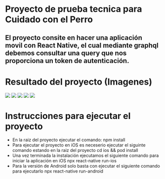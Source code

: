 # Proyecto de prueba tecnica para Cuidado con el Perro

## El proyecto consite en hacer una aplicación movil con React Native, el cual mediante graphql debemos consultar una query que nos proporciona un token de autenticación.

# Resultado del proyecto (Imagenes)

![](<./app/assets/images/Captura%20de%20Pantalla%202024-02-14%20a%20la(s)%2013.46.56.png>)
![](<./app/assets/images/Captura%20de%20Pantalla%202024-02-14%20a%20la(s)%2013.47.11.png>)
![](<./app/assets/images/Captura%20de%20Pantalla%202024-02-14%20a%20la(s)%2013.48.07.png>)
![](<./app/assets/images/Captura%20de%20Pantalla%202024-02-14%20a%20la(s)%2013.48.20.png>)
![](<./app/assets/images/Captura%20de%20Pantalla%202024-02-14%20a%20la(s)%2014.09.51.png>)

# Instrucciones para ejecutar el proyecto

- En la raiz del proyecto ejecutar el comando:
  npm install
- Para ejecutar el proyecto en iOS es neceserio ejecutar el siguinte comando estando en la raiz del proyecto
  cd ios && pod install
- Una vez terminada la instalación ejecutamos el siguiente comando para iniciar la aplicación en iOS
  npx react-native run-ios
- Para la versión de Android solo basta con ejecutar el siguiente comando para ejecutarlo
  npx react-native run-android
